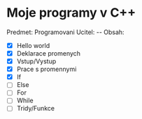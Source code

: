 Moje programy v C++
=========
Predmet: Programovani
Ucitel: --
Obsah:
- [x] Hello world
- [x] Deklarace promenych
- [x] Vstup/Vystup
- [x] Prace s promennymi
- [x] If
- [ ] Else
- [ ] For
- [ ] While
- [ ] Tridy/Funkce
